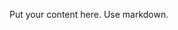 <!--
.. title: Put your content title here.
.. slug: short-link-to-post-goes-here
.. date: 2020-07-07 08:00:50 UTC
.. tags: maps, pvt, pvp, pvz, guide, beginner, early game, phoenix
.. category: Guides / Videos
.. link: 
.. description: Put a short description here.
.. type: text
.. author: Remember to consult https://allthingsprotoss.github.io/authors/
-->

Put your content here. Use markdown.
